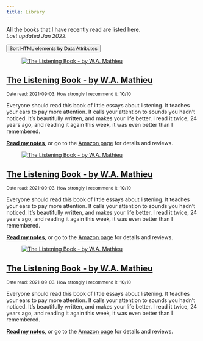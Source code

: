 ```yaml
---
title: Library
---
```

All the books that I have recently read are listed here.<br>
<i>Last updated Jan 2022.</i>

<script>
        function comparator(a, b) {
            if (a.dataset.subject < b.dataset.subject)
                return -1;
            if (a.dataset.subject > b.dataset.subject)
                return 1;
            return 0;
        }
          
        // Function to sort Data
        function SortData() {
            var subjects =
                document.querySelectorAll("[data-subject]");
            var subjectsArray = Array.from(subjects);
            let sorted = subjectsArray.sort(comparator);
            sorted.forEach(e =>
                document.querySelector("#list").
                    appendChild(e));
        }
    </script>




<button onclick="SortData()">
        Sort HTML elements by Data Attributes
    </button>
  
    



<div class="abook" data-subject="10" data-title="The Listening Book - by W.A. Mathieu" data-date="2021-09-03">
<figure><a href="/book/ListeningBook"><img src="https://alexvermeer.com/wp-content/uploads/behave.jpg" loading="lazy" alt="The Listening Book - by W.A. Mathieu"></a></figure>
<h2><a href="/book/ListeningBook">The Listening Book - by W.A. Mathieu</a></h2>
<small>Date read: 2021-09-03. How strongly I recommend it: <strong>10</strong>/10</small>
<p>Everyone should read this book of little essays about listening. It teaches your ears to pay more attention. It calls your attention to sounds you hadn’t noticed. It’s beautifully written, and makes your life better. I read it twice, 24 years ago, and reading it again this week, it was even better than I remembered.</p>
<p><strong><a href="/book/ListeningBook">Read my notes</a></strong>, or go to the <a href="https://www.amazon.com/s?k=9781590308318&amp;tag=sivers-20">Amazon page</a> for details and reviews.</p>
</div>


<div class="abook" data-subject="7" data-title="The Listening Book - by W.A. Mathieu" data-date="2021-09-03">
<figure><a href="/book/ListeningBook"><img src="https://alexvermeer.com/wp-content/uploads/behave.jpg" loading="lazy" alt="The Listening Book - by W.A. Mathieu"></a></figure>
<h2><a href="/book/ListeningBook">The Listening Book - by W.A. Mathieu</a></h2>
<small>Date read: 2021-09-03. How strongly I recommend it: <strong>10</strong>/10</small>
<p>Everyone should read this book of little essays about listening. It teaches your ears to pay more attention. It calls your attention to sounds you hadn’t noticed. It’s beautifully written, and makes your life better. I read it twice, 24 years ago, and reading it again this week, it was even better than I remembered.</p>
<p><strong><a href="/book/ListeningBook">Read my notes</a></strong>, or go to the <a href="https://www.amazon.com/s?k=9781590308318&amp;tag=sivers-20">Amazon page</a> for details and reviews.</p>
</div>

<div class="abook" data-subject="9" data-title="The Listening Book - by W.A. Mathieu" data-date="2021-09-03">
<figure><a href="/book/ListeningBook"><img src="https://alexvermeer.com/wp-content/uploads/behave.jpg" loading="lazy" alt="The Listening Book - by W.A. Mathieu"></a></figure>
<h2><a href="/book/ListeningBook">The Listening Book - by W.A. Mathieu</a></h2>
<small>Date read: 2021-09-03. How strongly I recommend it: <strong>10</strong>/10</small>
<p>Everyone should read this book of little essays about listening. It teaches your ears to pay more attention. It calls your attention to sounds you hadn’t noticed. It’s beautifully written, and makes your life better. I read it twice, 24 years ago, and reading it again this week, it was even better than I remembered.</p>
<p><strong><a href="/book/ListeningBook">Read my notes</a></strong>, or go to the <a href="https://www.amazon.com/s?k=9781590308318&amp;tag=sivers-20">Amazon page</a> for details and reviews.</p>
</div>
